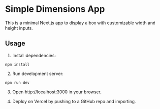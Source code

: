 # Simple Dimensions App

This is a minimal Next.js app to display a box with customizable width and height inputs.

## Usage

1. Install dependencies:

```
npm install
```

2. Run development server:

```
npm run dev
```

3. Open http://localhost:3000 in your browser.

4. Deploy on Vercel by pushing to a GitHub repo and importing.